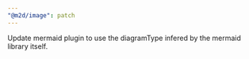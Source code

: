 ```yaml
---
"@m2d/image": patch
---
```


Update mermaid plugin to use the diagramType infered by the mermaid library itself.
